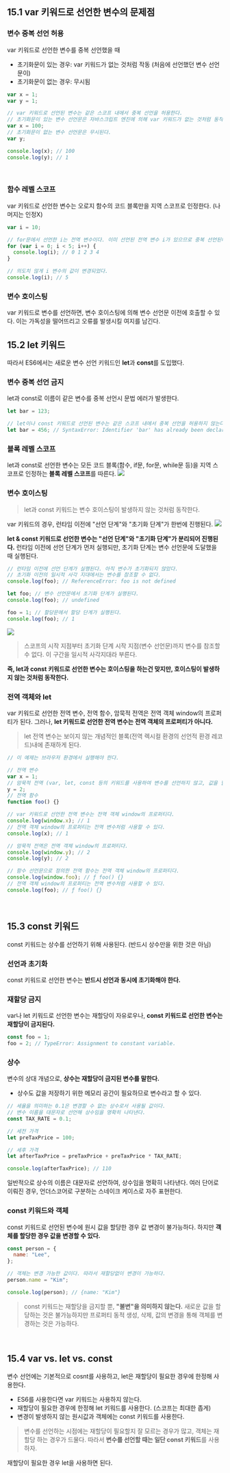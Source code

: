 ## 15.1 var 키워드로 선언한 변수의 문제점
### 변수 중복 선언 허용
var 키워드로 선언한 변수를 중복 선언했을 때
- 초기화문이 있는 경우: var 키워드가 없는 것처럼 작동 (처음에 선언했던 변수 선언문이)
- 초기화문이 없는 경우: 무시됨 

```javascript
var x = 1;
var y = 1;

// var 키워드로 선언된 변수는 같은 스코프 내에서 중복 선언을 허용한다.
// 초기화문이 있는 변수 선언문은 자바스크립트 엔진에 의해 var 키워드가 없는 것처럼 동작한다.
var x = 100; 
// 초기화문이 없는 변수 선언문은 무시된다.
var y; 

console.log(x); // 100
console.log(y); // 1
```
<br />

### 함수 레벨 스코프
var 키워드로 선언한 변수는 오로지 함수의 코드 블록만을 지역 스코프로 인정한다. (나머지는 인정X)
```javascript
var i = 10;

// for문에서 선언한 i는 전역 변수이다. 이미 선언된 전역 변수 i가 있으므로 중복 선언된다.
for (var i = 0; i < 5; i++) {
  console.log(i); // 0 1 2 3 4
}

// 의도치 않게 i 변수의 값이 변경되었다.
console.log(i); // 5
```

### 변수 호이스팅
var 키워드로 변수를 선언하면, 변수 호이스팅에 의해 변수 선언문 이전에 호출할 수 있다.
이는 가독성을 떨어뜨리고 오류를 발생시킬 여지를 남긴다.
<br />

## 15.2 let 키워드
따라서 ES6에서는 새로운 변수 선언 키워드인 **let**과 **const**를 도입했다.

### 변수 중복 선언 금지
let과 const로 이름이 같은 변수를 중복 선언시 문법 에러가 발생한다.

```javascript
let bar = 123;

// let이나 const 키워드로 선언된 변수는 같은 스코프 내에서 중복 선언을 허용하지 않는다.
let bar = 456; // SyntaxError: Identifier 'bar' has already been declared
```

### 블록 레벨 스코프
let과 const로 선언한 변수는 모든 코드 블록(함수, if문, for문, while문 등)을 지역 스코프로 인정하는 **블록 레벨 스코프**를 따른다.
![](https://velog.velcdn.com/images/hyean03/post/42bca323-a348-46ad-b856-9457533fbe84/image.png)

### 변수 호이스팅
>let과 const 키워드는 변수 호이스팅이 발생하지 않는 것처럼 동작한다.

var 키워드의 경우, 런타임 이전에 "선언 단계"와 "초기화 단계"가 한번에 진행된다.
![](https://velog.velcdn.com/images/hyean03/post/c2d85290-8818-47d7-af56-6d96d921b1ce/image.png)


**let & const 키워드로 선언한 변수는 "선언 단계"와 "초기화 단계"가 분리되어 진행된다.**
런타임 이전에 선언 단계가 먼저 실행되만, 초기화 단계는 변수 선언문에 도달했을 때 실행된다.
```javascript
// 런타임 이전에 선언 단계가 실행된다. 아직 변수가 초기화되지 않았다.
// 초기화 이전의 일시적 사각 지대에서는 변수를 참조할 수 없다.
console.log(foo); // ReferenceError: foo is not defined

let foo; // 변수 선언문에서 초기화 단계가 실행된다.
console.log(foo); // undefined

foo = 1; // 할당문에서 할당 단계가 실행된다.
console.log(foo); // 1
```
![](https://velog.velcdn.com/images/hyean03/post/230e8fe5-d105-4d3d-b6a5-2c3f7927ea2a/image.png)
> 스코프의 시작 지점부터 초기화 단계 시작 지점(변수 선언문)까지 변수를 참조할 수 없다.
이 구간을 일시적 사각지대라 부른다.

**즉, let과 const 키워드로 선언한 변수는 호이스팅을 하는건 맞지만, 호이스팅이 발생하지 않는 것처럼 동작한다.**

### 전역 객체와 let
var 키워드로 선언한 전역 변수, 전역 함수, 암묵적 전역은 전역 객체 window의 프로퍼티가 된다.
그러나, **let 키워드로 선언한 전역 변수는 전역 객체의 프로퍼티가 아니다.**

>let 전역 변수는 보이지 않는 개념적인 블록(전역 렉시컬 환경의 선언적 환경 레코드)내에 존재하게 된다.

```javascript
// 이 예제는 브라우저 환경에서 실행해야 한다.

// 전역 변수
var x = 1;
// 암묵적 전역 (var, let, const 등의 키워드를 사용하여 변수를 선언하지 않고, 값을 할당하는 것)
y = 2;
// 전역 함수
function foo() {}

// var 키워드로 선언한 전역 변수는 전역 객체 window의 프로퍼티다.
console.log(window.x); // 1
// 전역 객체 window의 프로퍼티는 전역 변수처럼 사용할 수 있다.
console.log(x); // 1

// 암묵적 전역은 전역 객체 window의 프로퍼티다.
console.log(window.y); // 2
console.log(y); // 2

// 함수 선언문으로 정의한 전역 함수는 전역 객체 window의 프로퍼티다.
console.log(window.foo); // ƒ foo() {}
// 전역 객체 window의 프로퍼티는 전역 변수처럼 사용할 수 있다.
console.log(foo); // ƒ foo() {}
```

<br />

## 15.3 const 키워드
const 키워드는 상수를 선언하기 위해 사용된다. (반드시 상수만을 위한 것은 아님)

### 선언과 초기화
const 키워드로 선언한 변수는 **반드시 선언과 동시에 초기화해야 한다.**

### 재할당 금지
var나 let 키워드로 선언한 변수는 재할당이 자유로우나, **const 키워드로 선언한 변수는 재할당이 금지된다.**
```javascript
const foo = 1;
foo = 2; // TypeError: Assignment to constant variable.
```

### 상수
변수의 상대 개념으로, **상수는 재할당이 금지된 변수를 말한다.**
- 상수도 값을 저장하기 위한 메모리 공간이 필요하므로 변수라고 할 수 있다.

```javascript
// 세율을 의미하는 0.1은 변경할 수 없는 상수로서 사용될 값이다.
// 변수 이름을 대문자로 선언해 상수임을 명확히 나타낸다.
const TAX_RATE = 0.1;

// 세전 가격
let preTaxPrice = 100;

// 세후 가격
let afterTaxPrice = preTaxPrice + preTaxPrice * TAX_RATE;

console.log(afterTaxPrice); // 110
```
>
일반적으로 상수의 이름은 대문자로 선언하여, 상수임을 명확히 나타낸다.
여러 단어로 이뤄진 경우, 언더스코어로 구분하는 스네이크 케이스로 자주 표현한다.

### const 키워드와 객체
const 키워드로 선언된 변수에 원시 값을 할당한 경우 값 변경이 불가능하다.
하지만 **객체를 할당한 경우 값을 변경할 수 있다.**
```javascript
const person = {
  name: "Lee",
};

// 객체는 변경 가능한 값이다. 따라서 재할당없이 변경이 가능하다.
person.name = "Kim";

console.log(person); // {name: "Kim"}
```

>const 키워드는 재할당을 금지할 뿐, **"불변"을 의미하지 않는다.**
새로운 값을 할당하는 것은 불가능하지만 프로퍼티 동적 생성, 삭제, 값의 변경을 통해 객체를 변경하는 것은 가능하다.


<br />

## 15.4 var  vs.  let vs.  const
변수 선언에는 기본적으로 cosnt를 사용하고, let은 재할당이 필요한 경우에 한정해 사용한다.
- ES6를 사용한다면 var 키워드는 사용하지 않는다.
- 재할당이 필요한 경우에 한정해 let 키워드를 사용한다. (스코프는 최대한 좁게)
- 변경이 발생하지 않는 원시값과 객체에는 const 키워드를 사용한다.

>변수를 선언하는 시점에는 재할당이 필요할지 잘 모르는 경우가 많고, 객체는 재할당 하는 경우가 드물다.
따라서 **변수를 선언할 때는 일단 const 키워드**를 사용하자.
>
재할당이 필요한 경우 let을 사용하면 된다.


